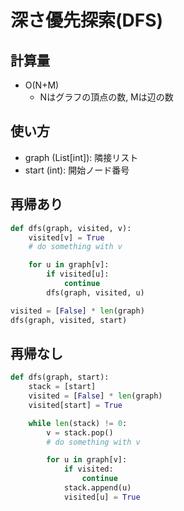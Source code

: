 # 深さ優先探索(DFS)

## 計算量

- O(N+M)
    - Nはグラフの頂点の数, Mは辺の数

## 使い方

- graph (List[int]): 隣接リスト
- start (int): 開始ノード番号

## 再帰あり

``` py
def dfs(graph, visited, v):
    visited[v] = True
    # do something with v

    for u in graph[v]:
        if visited[u]:
            continue
        dfs(graph, visited, u)

visited = [False] * len(graph)
dfs(graph, visited, start)
```

## 再帰なし

``` py
def dfs(graph, start):
    stack = [start]
    visited = [False] * len(graph)
    visited[start] = True

    while len(stack) != 0:
        v = stack.pop()
        # do something with v

        for u in graph[v]:
            if visited:
                continue
            stack.append(u)
            visited[u] = True
```
